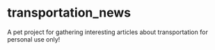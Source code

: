# transportation_news
A pet project for gathering interesting articles about transportation for personal use only!
